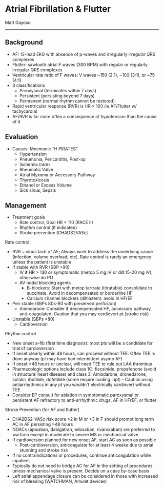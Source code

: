 
# Atrial Fibrillation & Flutter

Matt Gayoso 

---

## Background

- AF: 12-lead EKG with absence of p-waves and irregularly irregular
    QRS complexes
- Flutter: sawtooth atrial F waves (300 BPM) with regular or regularly
    irregular QRS complexes
- Ventricular rate ratio of F waves: V waves \~150 (2:1), \~100 (3:1),
    or \~75 (4:1)
- 3 classifications
    - Paroxysmal (terminates within 7 days)
    - Persistent (persisting beyond 7 days)
    - Permanent (normal rhythm cannot be restored)
- Rapid ventricular response (RVR) is HR \> 100 (ie AF/Flutter w/
    tachycardia)
- AF/RVR is far more often a consequence of hypotension than the cause
    of it

## Evaluation

- Causes: Mnemonic “H PIRATES”
    - Hypertension
    - Pneumonia, Pericarditis, Post-op
    - Ischemia (rare)
    - Rheumatic Valve
    - Atrial Myxoma or Accessory Pathway
    - Thyrotoxicosis
    - Ethanol or Excess Volume
    - Sick sinus, Sepsis

## Management

- Treatment goals
    - Rate control, Goal HR \< 110 (RACE II)
    - Rhythm control (if indicated)
    - Stroke prevention (CHADS2VASc) 

Rate control:

- RVR \~ sinus tach of AF; Always work to address the underlying cause
    (infection, volume overload, etc). Rate control is rarely an
    emergency unless the patient is unstable
- If stable with RVR (SBP \>90)
    - IV if HR \> 130 or symptomatic (metop 5 mg IV or dilt 15-20 mg
        IV), otherwise do PO
    - AV nodal blocking agents
        - B-blockers: Start with metop tartrate (titratable)
          consolidate to succinate. Avoid in decompensated or
          borderline HF
        - Calcium channel blockers (diltiazem): avoid in HFrEF
- Peri stable (SBPs 80s-90 with preserved perfusion)
    - Amiodarone: Consider if decompensated HF, accessory pathway,
        anti-coagulated. Caution that you may cardiovert pt (stroke
        risk)
- Unstable (SBPs \<80)
    - Cardioversion

Rhythm control 
- New onset a-fib (first time diagnosis): most pts will be a candidate
    for trial of cardioversion
- If onset clearly within 48 hours, can proceed without TEE. Often TEE
    is done anyway (pt may have had intermittent asymp AF)
- If onset \>48 hours or unclear, will need TEE to rule out LAA
    thrombus
- Pharmacologic options include class 1C: flecainide, propafenone
    (avoid in structural heart disease) and class 3: Amiodarone,
    dronedarone, sotalol, ibutilide, dofetilide (some require loading
    inpt)
      - Caution using antiarrhythmics in any pt you wouldn't
        electrically cardiovert without TEE
- Consider EP consult for ablation in symptomatic paroxysmal or
    persistent AF refractory to anti-arrhythmic drugs, AF in HFrEF, or
    flutter

Stroke Prevention (for AF and flutter)
- CHA2DS2-VASc risk score \>2 in M or \>3 in F should prompt long term
    AC in AF persisting \>48 hours
- NOACs (apixaban, dabigatran, edoxaban, rivaroxaban) are preferred to
    warfarin except in moderate to severe MS or mechanical valve
- If cardioversion planned for new onset AF, start AC as soon as
    possible
  - Post-cardioversion, anticoagulate for at least 4 weeks due to
        atrial stunning and stroke risk
- If no contraindications or procedures, continue anticoagulation
    while inpatient
- Typically do not need to bridge AC for AF in the setting of
    procedures unless mechanical valve is present. Decide on a case
    by-case basis
- Left atrial appendage closure can be considered in those with
    increased risk of bleeding (WATCHMAN, Amulet devices) 

